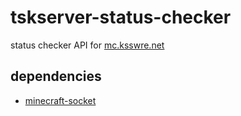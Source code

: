 # tskserver-status-checker
status checker API for [mc.ksswre.net](mc.ksswre.net)

## dependencies
* [minecraft-socket](github.com/k5342/minecraft-socket)
